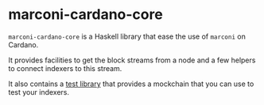 # marconi-cardano-core

`marconi-cardano-core` is a Haskell library that ease the use of `marconi` on
Cardano.

It provides facilities to get the block streams from a node and a few helpers
to connect indexers to this stream.

It also contains a [test library](test-lib) that provides a mockchain that you
can use to test your indexers.

